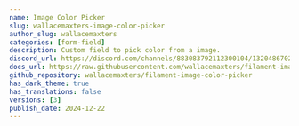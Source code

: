 ```yaml
---
name: Image Color Picker
slug: wallacemaxters-image-color-picker
author_slug: wallacemaxters
categories: [form-field]
description: Custom field to pick color from a image.
discord_url: https://discord.com/channels/883083792112300104/1320486702506315786
docs_url: https://raw.githubusercontent.com/wallacemaxters/filament-image-color-picker/refs/heads/master/README.md
github_repository: wallacemaxters/filament-image-color-picker
has_dark_theme: true
has_translations: false
versions: [3]
publish_date: 2024-12-22
---
```

